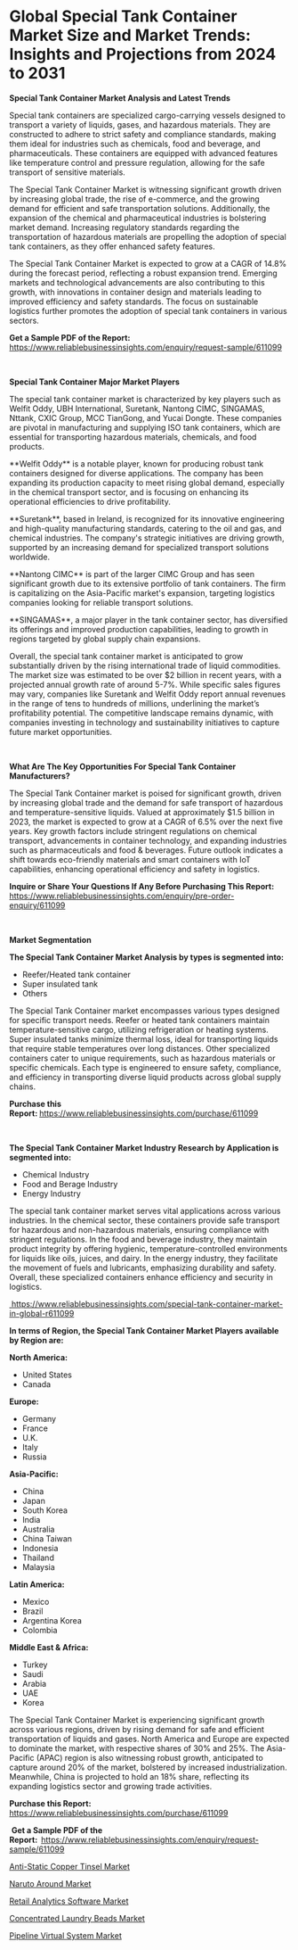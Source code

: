 <p><h1>Global Special Tank Container Market Size and Market Trends: Insights and Projections from 2024 to 2031</h1></p><p><strong>Special Tank Container Market Analysis and Latest Trends</strong></p>
<p><p>Special tank containers are specialized cargo-carrying vessels designed to transport a variety of liquids, gases, and hazardous materials. They are constructed to adhere to strict safety and compliance standards, making them ideal for industries such as chemicals, food and beverage, and pharmaceuticals. These containers are equipped with advanced features like temperature control and pressure regulation, allowing for the safe transport of sensitive materials.</p><p>The Special Tank Container Market is witnessing significant growth driven by increasing global trade, the rise of e-commerce, and the growing demand for efficient and safe transportation solutions. Additionally, the expansion of the chemical and pharmaceutical industries is bolstering market demand. Increasing regulatory standards regarding the transportation of hazardous materials are propelling the adoption of special tank containers, as they offer enhanced safety features.</p><p>The Special Tank Container Market is expected to grow at a CAGR of 14.8% during the forecast period, reflecting a robust expansion trend. Emerging markets and technological advancements are also contributing to this growth, with innovations in container design and materials leading to improved efficiency and safety standards. The focus on sustainable logistics further promotes the adoption of special tank containers in various sectors.</p></p>
<p><strong>Get a Sample PDF of the Report:&nbsp;</strong> <a href="https://www.reliablebusinessinsights.com/enquiry/request-sample/611099?utm_campaign=1138&utm_medium=2&utm_source=Github&utm_content=ia&utm_term=12102024&utm_id=special-tank-container">https://www.reliablebusinessinsights.com/enquiry/request-sample/611099</a></p>
<p>&nbsp;</p>
<p><strong>Special Tank Container Major Market Players</strong></p>
<p><p>The special tank container market is characterized by key players such as Welfit Oddy, UBH International, Suretank, Nantong CIMC, SINGAMAS, Nttank, CXIC Group, MCC TianGong, and Yucai Dongte. These companies are pivotal in manufacturing and supplying ISO tank containers, which are essential for transporting hazardous materials, chemicals, and food products.</p><p>**Welfit Oddy** is a notable player, known for producing robust tank containers designed for diverse applications. The company has been expanding its production capacity to meet rising global demand, especially in the chemical transport sector, and is focusing on enhancing its operational efficiencies to drive profitability.</p><p>**Suretank**, based in Ireland, is recognized for its innovative engineering and high-quality manufacturing standards, catering to the oil and gas, and chemical industries. The company's strategic initiatives are driving growth, supported by an increasing demand for specialized transport solutions worldwide.</p><p>**Nantong CIMC** is part of the larger CIMC Group and has seen significant growth due to its extensive portfolio of tank containers. The firm is capitalizing on the Asia-Pacific market's expansion, targeting logistics companies looking for reliable transport solutions. </p><p>**SINGAMAS**, a major player in the tank container sector, has diversified its offerings and improved production capabilities, leading to growth in regions targeted by global supply chain expansions.</p><p>Overall, the special tank container market is anticipated to grow substantially driven by the rising international trade of liquid commodities. The market size was estimated to be over $2 billion in recent years, with a projected annual growth rate of around 5-7%. While specific sales figures may vary, companies like Suretank and Welfit Oddy report annual revenues in the range of tens to hundreds of millions, underlining the market’s profitability potential. The competitive landscape remains dynamic, with companies investing in technology and sustainability initiatives to capture future market opportunities.</p></p>
<p>&nbsp;</p>
<p><strong>What Are The Key Opportunities For Special Tank Container Manufacturers?</strong></p>
<p><p>The Special Tank Container market is poised for significant growth, driven by increasing global trade and the demand for safe transport of hazardous and temperature-sensitive liquids. Valued at approximately $1.5 billion in 2023, the market is expected to grow at a CAGR of 6.5% over the next five years. Key growth factors include stringent regulations on chemical transport, advancements in container technology, and expanding industries such as pharmaceuticals and food & beverages. Future outlook indicates a shift towards eco-friendly materials and smart containers with IoT capabilities, enhancing operational efficiency and safety in logistics.</p></p>
<p><strong>Inquire or Share Your Questions If Any Before Purchasing This Report:</strong> <a href="https://www.reliablebusinessinsights.com/enquiry/pre-order-enquiry/611099?utm_campaign=1138&utm_medium=2&utm_source=Github&utm_content=ia&utm_term=12102024&utm_id=special-tank-container">https://www.reliablebusinessinsights.com/enquiry/pre-order-enquiry/611099</a></p>
<p>&nbsp;</p>
<p><strong>Market Segmentation</strong></p>
<p><strong>The Special Tank Container Market Analysis by types is segmented into:</strong></p>
<p><ul><li>Reefer/Heated tank container</li><li>Super insulated tank</li><li>Others</li></ul></p>
<p><p>The Special Tank Container market encompasses various types designed for specific transport needs. Reefer or heated tank containers maintain temperature-sensitive cargo, utilizing refrigeration or heating systems. Super insulated tanks minimize thermal loss, ideal for transporting liquids that require stable temperatures over long distances. Other specialized containers cater to unique requirements, such as hazardous materials or specific chemicals. Each type is engineered to ensure safety, compliance, and efficiency in transporting diverse liquid products across global supply chains.</p></p>
<p><strong>Purchase this Report:&nbsp;</strong><a href="https://www.reliablebusinessinsights.com/purchase/611099?utm_campaign=1138&utm_medium=2&utm_source=Github&utm_content=ia&utm_term=12102024&utm_id=special-tank-container">https://www.reliablebusinessinsights.com/purchase/611099</a></p>
<p>&nbsp;</p>
<p><strong>The Special Tank Container Market Industry Research by Application is segmented into:</strong></p>
<p><ul><li>Chemical Industry</li><li>Food and Berage Industry</li><li>Energy Industry</li></ul></p>
<p><p>The special tank container market serves vital applications across various industries. In the chemical sector, these containers provide safe transport for hazardous and non-hazardous materials, ensuring compliance with stringent regulations. In the food and beverage industry, they maintain product integrity by offering hygienic, temperature-controlled environments for liquids like oils, juices, and dairy. In the energy industry, they facilitate the movement of fuels and lubricants, emphasizing durability and safety. Overall, these specialized containers enhance efficiency and security in logistics.</p></p>
<p><a href="https://www.reliablebusinessinsights.com/special-tank-container-market-in-global-r611099?utm_campaign=1138&utm_medium=2&utm_source=Github&utm_content=ia&utm_term=12102024&utm_id=special-tank-container">&nbsp;https://www.reliablebusinessinsights.com/special-tank-container-market-in-global-r611099</a></p>
<p><strong>In terms of Region, the Special Tank Container Market Players available by Region are:</strong></p>
<p>
    <p> <strong> North America: </strong>
        <ul>
            <li>United States</li>
            <li>Canada</li>
        </ul>
        </p> 
    <p> <strong> Europe: </strong>
        <ul>
            <li>Germany</li>
            <li>France</li>
            <li>U.K.</li>
            <li>Italy</li>
            <li>Russia</li>
        </ul>
        </p> 
    <p> <strong> Asia-Pacific: </strong>
        <ul>
            <li>China</li>
            <li>Japan</li>
            <li>South Korea</li>
            <li>India</li>
            <li>Australia</li>
            <li>China Taiwan</li>
            <li>Indonesia</li>
            <li>Thailand</li>
            <li>Malaysia</li>
        </ul>
        </p> 
    <p> <strong> Latin America: </strong>
        <ul>
            <li>Mexico</li>
            <li>Brazil</li>
            <li>Argentina Korea</li>
            <li>Colombia</li>
        </ul>
        </p> 
    <p> <strong> Middle East & Africa: </strong>
        <ul>
            <li>Turkey</li>
            <li>Saudi</li>
            <li>Arabia</li>
            <li>UAE</li>
            <li>Korea</li>
        </ul>
    </p>
    </p>
<p><p>The Special Tank Container Market is experiencing significant growth across various regions, driven by rising demand for safe and efficient transportation of liquids and gases. North America and Europe are expected to dominate the market, with respective shares of 30% and 25%. The Asia-Pacific (APAC) region is also witnessing robust growth, anticipated to capture around 20% of the market, bolstered by increased industrialization. Meanwhile, China is projected to hold an 18% share, reflecting its expanding logistics sector and growing trade activities.</p></p>
<p><strong>Purchase this Report: </strong><a href="https://www.reliablebusinessinsights.com/purchase/611099?utm_campaign=1138&utm_medium=2&utm_source=Github&utm_content=ia&utm_term=12102024&utm_id=special-tank-container">https://www.reliablebusinessinsights.com/purchase/611099</a></p>
<p>&nbsp;<strong>Get a Sample PDF of the Report:&nbsp;&nbsp;</strong><a href="https://www.reliablebusinessinsights.com/enquiry/request-sample/611099?utm_campaign=1138&utm_medium=2&utm_source=Github&utm_content=ia&utm_term=12102024&utm_id=special-tank-container">https://www.reliablebusinessinsights.com/enquiry/request-sample/611099</a></p>
<p><strong></strong></p>
<p><p><a href="https://www.linkedin.com/pulse/anti-static-copper-tinsel-market-size-share-competitive-landscape-jdnzc?utm_campaign=1138&utm_medium=2&utm_source=Github&utm_content=ia&utm_term=12102024&utm_id=special-tank-container">Anti-Static Copper Tinsel Market</a></p><p><a href="https://www.linkedin.com/pulse/disruption-innovation-naruto-around-industry-market-analysis-d5nze?utm_campaign=1138&utm_medium=2&utm_source=Github&utm_content=ia&utm_term=12102024&utm_id=special-tank-container">Naruto Around Market</a></p><p><a href="https://github.com/shantaev7par/Market-Research-Report-List-1/blob/main/retail-analytics-software-market.md?utm_campaign=1138&utm_medium=2&utm_source=Github&utm_content=ia&utm_term=12102024&utm_id=special-tank-container">Retail Analytics Software Market</a></p><p><a href="https://www.linkedin.com/pulse/concentrated-laundry-beads-market-investigation-industry-evolution-dp9fe?utm_campaign=1138&utm_medium=2&utm_source=Github&utm_content=ia&utm_term=12102024&utm_id=special-tank-container">Concentrated Laundry Beads Market</a></p><p><a href="https://github.com/delmasportse2/Market-Research-Report-List-1/blob/main/pipeline-virtual-system-market.md?utm_campaign=1138&utm_medium=2&utm_source=Github&utm_content=ia&utm_term=12102024&utm_id=special-tank-container">Pipeline Virtual System Market</a></p></p>